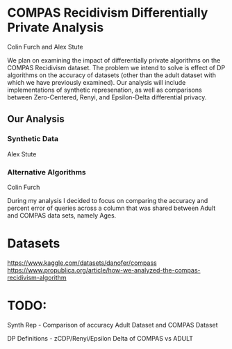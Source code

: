 # COMPAS Recidivism Differentially Private Analysis
Colin Furch and Alex Stute

We plan on examining the impact of differentially private algorithms on the COMPAS Recidivism dataset. 
The problem we intend to solve is effect of DP algorithms on the accuracy of datasets (other than the adult dataset with which we have previously examined).
Our analysis will include implementations of synthetic represenation, as well as comparisons between Zero-Centered, Renyi, and Epsilon-Delta differential privacy. 

## Our Analysis

### Synthetic Data
Alex Stute

### Alternative Algorithms
Colin Furch

During my analysis I decided to focus on comparing the accuracy and percent error of queries across a column that was shared between Adult and COMPAS data sets, namely Ages.



# Datasets
https://www.kaggle.com/datasets/danofer/compass
https://www.propublica.org/article/how-we-analyzed-the-compas-recidivism-algorithm

# TODO:
Synth Rep - 
Comparison of accuracy Adult Dataset and COMPAS Dataset

DP Definitions - 
zCDP/Renyi/Epsilon Delta of COMPAS vs ADULT
